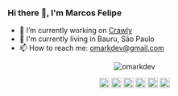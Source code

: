 ### Hi there :metal:, I'm Marcos Felipe

- 🔭 I’m currently working on [Crawly](https://github.com/crawly)
- :city_sunrise: I'm currently living in Bauru, São Paulo
- 📫 How to reach me: omarkdev@gmail.com

<p align="center">
  <img src="https://github-readme-stats.vercel.app/api?username=omarkdev&show_icons=true" alt="omarkdev"/> 
</p>
<p align="center">
<a href="https://codepen.io/omarkdev" target="blank"><img align="center" src="https://cdn.jsdelivr.net/npm/simple-icons@3.0.1/icons/codepen.svg" alt="omarkdev" height="20" width="20" /></a>
<a href="https://twitter.com/omarkdev" target="blank"><img align="center" src="https://cdn.jsdelivr.net/npm/simple-icons@3.0.1/icons/twitter.svg" alt="omarkdev" height="20" width="20" /></a>
<a href="https://linkedin.com/in/omarkdev" target="blank"><img align="center" src="https://cdn.jsdelivr.net/npm/simple-icons@3.0.1/icons/linkedin.svg" alt="omarkdev" height="20" width="20" /></a>
<a href="https://instagram.com/mmmarcosfelipe" target="blank"><img align="center" src="https://cdn.jsdelivr.net/npm/simple-icons@3.0.1/icons/instagram.svg" alt="mmmarcosfelipe" height="20" width="20" /></a>
<a href="https://t.me/omarkdev" target="blank"><img align="center" src="https://cdn.jsdelivr.net/npm/simple-icons@3.0.1/icons/telegram.svg" alt="omarkdev" height="20" width="20" /></a>
<a href="https://medium.com/omarkdev" target="blank"><img align="center" src="https://cdn.jsdelivr.net/npm/simple-icons@3.0.1/icons/medium.svg" alt="omarkdev" height="20" width="20" /></a>
</p>
